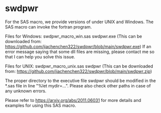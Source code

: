 # swdpwr
For the SAS macro, we provide versions of under UNIX and Windows. The SAS macro can invoke the fortran program.

Files for Windows:
swdpwr_macro_win.sas 
swdpwr.exe (This can be downloaded from: https://github.com/jiachenchen322/swdpwr/blob/main/swdpwr.exe)
If an error message saying that some dll files are missing, please contact me so that I can help you solve this issue.

Files for UNIX:
swdpwr_macro_unix.sas 
swdpwr (This can be downloaded from: https://github.com/jiachenchen322/swdpwr/blob/main/swdpwr.zip)

The proper directory to the executive file swdpwr should be modified in the *.sas file in line "%let mydir=...". Please also check other paths in case of any unknown errors.
 
Please refer to https://arxiv.org/abs/2011.06031 for more details and examples for using this SAS macro.
